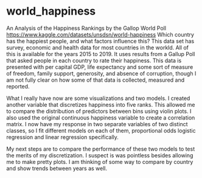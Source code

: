 # world_happiness
An Analysis of the Happiness Rankings by the Gallop World Poll
https://www.kaggle.com/datasets/unsdsn/world-happiness
Which country has the happiest people, and what factors influence this?
This data set has survey, economic and health data for most countries in the workld. All of this is available for the years 2015 to 2019.
It uses results from a Gallup Poll that asked people in each country to rate their happiness.
This data is presented with per capital GDP, life expectancy and some sort of measure of freedom, family support, generosity, and absence of corruption, though I am not fully clear on how some of that data is collected, measured and reported. 

What I really have now are some visualizations and two models.
I created another variable that discretizes happiness into five ranks. This allowed me to compare the distribution of predictors between bins using violin plots.
I also used the original continuous happiness variable to create a correlation matrix.
I now have my response in two separate variables of two distinct classes, so I fit different models on each of them, proportional odds logistic regression and linear regression specifically. 

My next steps are to compare the performance of these two models to test the merits of my discretization. I suspect is was pointless besides allowing me to make pretty plots.
I am thinking of some way to compare by country and show trends between years as well.
